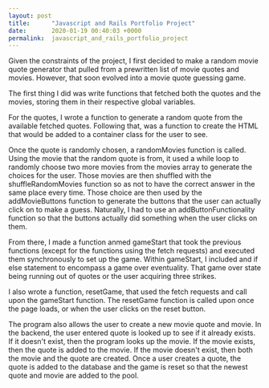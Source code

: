 ```yaml
---
layout: post
title:      "Javascript and Rails Portfolio Project"
date:       2020-01-19 00:40:03 +0000
permalink:  javascript_and_rails_portfolio_project
---
```



Given the constraints of the project, I first decided to make a random movie quote generator that pulled from a prewritten list of movie quotes and movies. However, that soon evolved into a movie quote guessing game.

The first thing I did was write functions that fetched both the quotes and the movies, storing them in their respective global variables. 

For the quotes, I wrote a function to generate a random quote from the available fetched quotes. Following that, was a function to create the HTML that would be added to a container class for the user to see.

Once the quote is randomly chosen, a randomMovies function is called. Using the movie that the random quote is from, it used a while loop to randomly choose two more movies from the movies array to generate the choices for the user. Those movies are then shuffled with the shuffleRandomMovies function so as not to have the correct answer in the same place every time. Those choice are then used by the addMovieButtons function to generate the buttons that the user can actually click on to make a guess. Naturally, I had to use an addButtonFunctionality function so that the buttons actually did something when the user clicks on them.

From there, I made a function anmed gameStart that took the previous functions (except for the functions using the fetch requests) and executed them synchronously to set up the game. Within gameStart, I included and if else statement to encompass a game over eventuality. That game over state being running out of quotes or the user acquiring three strikes.

I also wrote a function, resetGame, that used the fetch requests and call upon the gameStart function. The resetGame function is called upon once the page loads, or when the user clicks on the reset button.

The program also allows the user to create a new movie quote and movie. In the backend, the user entered quote is looked up to see if it already exists. If it doesn't exist, then the program looks up the movie. If the movie exists, then the quote is added to the movie. If the movie doesn't exist, then both the movie and the quote are created. Once a user creates a quote, the quote is added to the database and the game is reset so that the newest quote and movie are added to the pool. 
